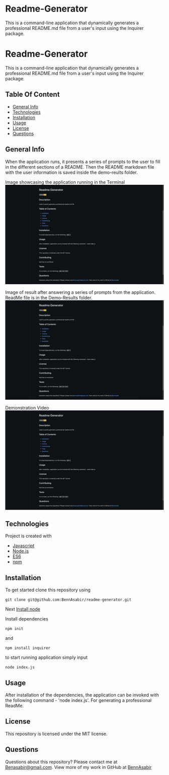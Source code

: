 # Readme-Generator
This is a command-line application that dynamically generates a professional README.md file from a user's input using the Inquirer package. 

# Readme-Generator
This is a command-line application that dynamically generates a professional README.md file from a user's input using the Inquirer package. 


## Table Of Content
* [General Info](#general-info)
* [Technologies](#technologies)
* [Installation](#installation)
* [Usage](#usage)
* [License](#license)
* [Questions](#questions)

## General Info
When the application runs, it presents a series of prompts to the user to fill in the different sections of a README. Then the README markdown file with the user information is saved inside the demo-reults folder.

Image showcasing the application running in the Terminal
<img src=./assets/images/screenshot2.png>

Image of result after answering a series of prompts from the application. ReadMe file is in the Demo-Results folder.
<img src=./assets/images/screenshot2.png>

Demonstration Video
<img src=./assets/images/screenshot2.png>

## Technologies
Project is created with 
* [Javascript](https://www.javascript.com/)
* [Node.js](https://nodejs.org/en/)
* [ES6](https://www.w3schools.com/js/js_es6.asp)
* [npm](https://www.npmjs.com/)

## Installation
To get started clone this repository using 
<br>
```terminal
git clone git@github.com:BennAsabir/readme-generator.git
```
Next [Install node](https://nodejs.org/en/)

Install dependencies 
```terminal
npm init
```
and 
```terminal
npm install inquirer
```
to start running application simply input 
```terminal
node index.js
```

## Usage
After installation of the dependencies, the application can be invoked with the following command - 'node index.js'.
For generating a professional ReadMe.

## License
This repository is licensed under the MIT license.

## Questions
Questions about this repository? Please contact me at [Benasabir@gmail.com](mailto:Benasabir@gmail.com). View more of my work in GitHub at [BennAsabir](https://github.com/BennAsabir) 
